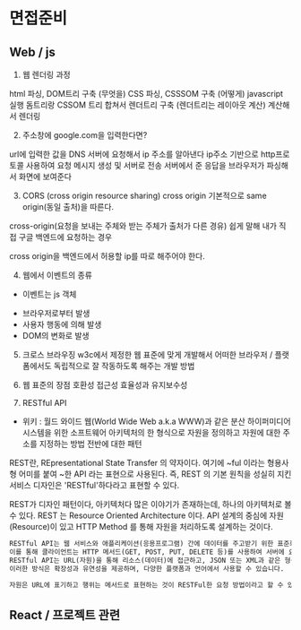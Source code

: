 # 면접준비

## Web / js
1. 웹 렌더링 과정

html 파싱, DOM트리 구축  (무엇을)
CSS 파싱, CSSSOM 구축  (어떻게)
javascript 실행
돔트리랑 CSSOM 트리 합쳐서 렌더트리 구축
(렌더트리는 레이아웃 계산)
계산해서 렌더링


2. 주소창에 google.com을 입력한다면?

url에 입력한 값을 DNS 서버에 요청해서 ip 주소를 알아낸다
ip주소 기반으로 http프로토콜 사용하여 요청 메시지 생성 및 서버로 전송
서버에서 준 응답을 브라우저가 파싱해서 화면에 보여준다


3. CORS (cross origin resource sharing)
cross origin
기본적으로 same origin(동일 출처)을 따른다.

cross-origin(요청을 보내는 주체와 받는 주체가 출처가 다른 경유)
쉽게 말해 내가 직접 구글 백엔드에 요청하는 경우

cross origin을 백엔드에서 허용할 ip를 따로 해주어야 한다.


4. 웹에서 이벤트의 종류
* 이벤트는 js 객체
- 브라우저로부터 발생
- 사용자 행동에 의해  발생
- DOM의 변화로 발생

5. 크로스 브라우징
w3c에서 제정한 웹 표준에 맞게 개발해서 어떠한 브라우저 / 플랫폼에서도 독립적으로 잘 작동하도록 해주는 개발 방법


6. 웹 표준의 장점
호환성
접근성
효율성과 유지보수성

  
7. RESTful API

  * 위키 : 월드 와이드 웹(World Wide Web a.k.a WWW)과 같은 분산 하이퍼미디어 시스템을 위한 소프트웨어 아키텍처의 한 형식으로 
    자원을 정의하고 자원에 대한 주소를 지정하는 방법 전반에 대한 패턴

REST란, REpresentational State Transfer 의 약자이다. 여기에 ~ful 이라는 형용사형 어미를 붙여 ~한 API 라는 표현으로 사용된다. 즉, REST 의 기본 원칙을 성실히 지킨 서비스 디자인은 'RESTful'하다라고 표현할 수 있다.

REST가 디자인 패턴이다, 아키텍처다 많은 이야기가 존재하는데, 하나의 아키텍처로 볼 수 있다.
REST 는 Resource Oriented Architecture 이다. 
API 설계의 중심에 자원(Resource)이 있고 HTTP Method 를 통해 자원을 처리하도록 설계하는 것이다.

```html
RESTful API는 웹 서비스와 애플리케이션(응용프로그램) 간에 데이터를 주고받기 위한 표준화된 방법입니다. 
이를 통해 클라이언트는 HTTP 메서드(GET, POST, PUT, DELETE 등)를 사용하여 서버에 요청을 보내고, 서버는 클라이언트에 응답을 제공합니다. 
RESTful API는 URL(자원)을 통해 리소스(데이터)에 접근하고, JSON 또는 XML과 같은 형식으로 데이터를 전달합니다. 
이러한 방식은 확장성과 유연성을 제공하며, 다양한 플랫폼과 언어에서 사용할 수 있습니다.

자원은 URL에 표기하고 행위는 메서드로 표현하는 것이 RESTFul한 요청 방법이라고 할 수 있다.
```




## React / 프로젝트 관련


